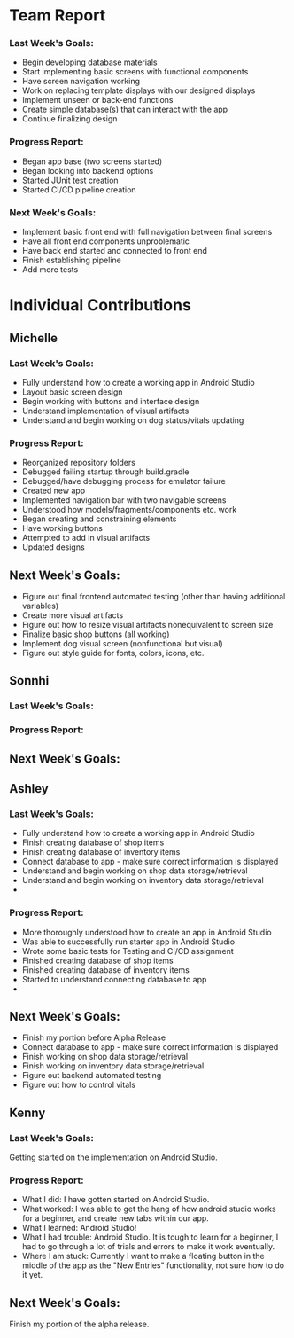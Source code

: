 # Team Report
### Last Week's Goals: 
- Begin developing database materials
- Start implementing basic screens with functional components
- Have screen navigation working
- Work on replacing template displays with our designed displays
- Implement unseen or back-end functions
- Create simple database(s) that can interact with the app
- Continue finalizing design

### Progress Report: 
- Began app base (two screens started)
- Began looking into backend options
- Started JUnit test creation
- Started CI/CD pipeline creation

### Next Week's Goals:
- Implement basic front end with full navigation between final screens
- Have all front end components unproblematic
- Have back end started and connected to front end
- Finish establishing pipeline 
- Add more tests


# Individual Contributions

## Michelle
### Last Week's Goals:
- Fully understand how to create a working app in Android Studio
- Layout basic screen design
- Begin working with buttons and interface design
- Understand implementation of visual artifacts
- Understand and begin working on dog status/vitals updating 

### Progress Report:
- Reorganized repository folders
- Debugged failing startup through build.gradle
- Debugged/have debugging process for emulator failure
- Created new app
- Implemented navigation bar with two navigable screens
- Understood how models/fragments/components etc. work
- Began creating and constraining elements
- Have working buttons
- Attempted to add in visual artifacts
- Updated designs

## Next Week's Goals:
- Figure out final frontend automated testing (other than having additional variables)
- Create more visual artifacts
- Figure out how to resize visual artifacts nonequivalent to screen size
- Finalize basic shop buttons (all working)
- Implement dog visual screen (nonfunctional but visual)
- Figure out style guide for fonts, colors, icons, etc.


## Sonnhi
### Last Week's Goals:

### Progress Report:

## Next Week's Goals:


## Ashley
### Last Week's Goals:
- Fully understand how to create a working app in Android Studio
- Finish creating database of shop items
- Finish creating database of inventory items
- Connect database to app - make sure correct information is displayed
- Understand and begin working on shop data storage/retrieval
- Understand and begin working on inventory data storage/retrieval
- 
### Progress Report:
- More thoroughly understood how to create an app in Android Studio
- Was able to successfully run starter app in Android Studio
- Wrote some basic tests for Testing and CI/CD assignment
- Finished creating database of shop items
- Finished creating database of inventory items
- Started to understand connecting database to app 
- 
## Next Week's Goals:
- Finish my portion before Alpha Release
- Connect database to app - make sure correct information is displayed
- Finish working on shop data storage/retrieval
- Finish working on inventory data storage/retrieval
- Figure out backend automated testing
- Figure out how to control vitals

## Kenny
### Last Week's Goals:
Getting started on the implementation on Android Studio.

### Progress Report:
* What I did: I have gotten started on Android Studio. 
* What worked: I was able to get the hang of how android studio works for a beginner, and create new tabs within our app.
* What I learned: Android Studio!
* What I had trouble: Android Studio. It is tough to learn for a beginner, I had to go through a lot of trials and errors to make it work eventually.
* Where I am stuck: Currently I want to make a floating button in the middle of the app as the "New Entries" functionality, not sure how to do it yet.

## Next Week's Goals:
Finish my portion of the alpha release.
